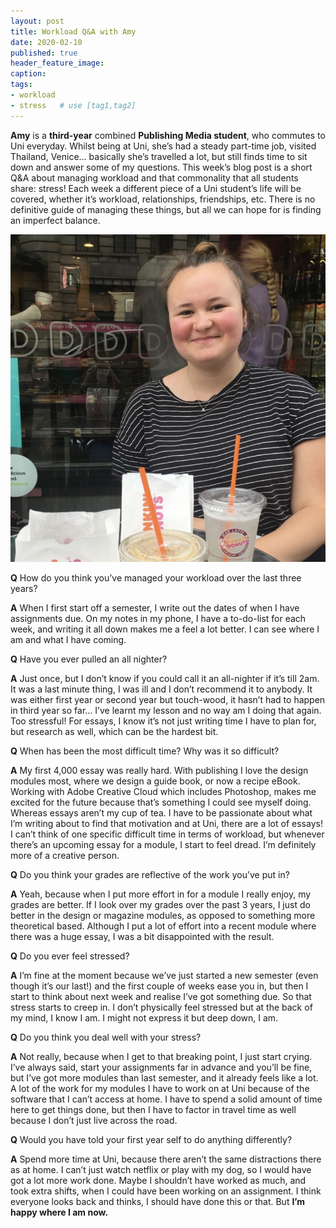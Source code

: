 ```yaml
---
layout: post
title: Workload Q&A with Amy
date: 2020-02-10
published: true
header_feature_image:
caption:
tags:  
- workload
- stress   # use [tag1,tag2]
---
```



**Amy** is a **third-year** combined **Publishing Media student**, who commutes to Uni everyday. Whilst being at Uni, she’s had a steady part-time job, visited Thailand, Venice… basically she’s travelled a lot, but still finds time to sit down and answer some of my questions. This week’s blog post is a short Q&A about managing workload and that commonality that all students share: stress! Each week a different piece of a Uni student’s life will be covered, whether it’s workload, relationships, friendships, etc. There is no definitive guide of managing these things, but all we can hope for is finding an imperfect balance.

[![Amy gordon](/_uploads/amy1.jpg)](/_uploads/amy1.jpg)




**Q** How do you think you’ve managed your workload over the last three years?

**A** When I first start off a semester, I write out the dates of when I
have assignments due. On my notes in my phone, I have a to-do-list for each week, and writing it all down makes me a feel a lot better. I can see where I am and what I have coming.


**Q** Have you ever pulled an all nighter?

**A** Just once, but I don’t know if you could call it an all-nighter if it’s till 2am. It was a last minute thing, I was ill and I don’t recommend it to anybody. It was either first year or second year but touch-wood, it hasn’t had to happen in third year so far… I’ve learnt my lesson and no way am I doing that again. Too stressful! For essays, I know it’s not just writing time I have to plan for, but research as well, which can be the hardest bit.


**Q** When has been the most difficult time? Why was it so difficult?

**A** My first 4,000 essay was really hard. With publishing I love the design modules most, where we design a guide book, or now a recipe eBook. Working with Adobe Creative Cloud which includes Photoshop, makes me excited for the future because that’s something I could see myself doing. Whereas essays aren’t my cup of tea. I have to be passionate about what I’m writing about to find that motivation and at Uni, there are a lot of essays! I can’t think of one specific difficult time in terms of workload, but whenever there’s an upcoming essay for a module, I start to feel dread. I’m definitely more of a creative person.


**Q** Do you think your grades are reflective of the work you’ve put in?

**A** Yeah, because when I put more effort in for a module I really enjoy, my grades are better. If I look over my grades over the past 3 years, I just do better in the design or magazine modules, as opposed to something more theoretical based. Although I put a lot of effort into a recent module where there was a huge essay, I was a bit disappointed with the result.


**Q** Do you ever feel stressed?

**A** I’m fine at the moment because we’ve just started a new semester (even though it’s our last!) and the first couple of weeks ease you in, but then I start to think about next week and realise I’ve got something due. So that stress starts to creep in. I don’t physically feel stressed but at the back of my mind, I know I am. I might not express it but deep down, I am.


**Q** Do you think you deal well with your stress?

**A** Not really, because when I get to that breaking point, I just start crying. I’ve always said, start your assignments far in advance and you’ll be fine, but I’ve got more modules than last semester, and it already feels like a lot. A lot of the work for my modules I have to work on at Uni because of the software that I can’t access at home. I have to spend a solid amount of time here to get things done, but then I have to factor in travel time as well because I don’t just live across the road.


**Q** Would you have told your first year self to do anything differently?

**A** Spend more time at Uni, because there aren’t the same distractions there as at home. I can’t just watch netflix or play with my dog, so I would have got a lot more work done. Maybe I shouldn’t have worked as much, and took extra shifts, when I could have been working on an assignment. I think everyone looks back and thinks, I should have done this or that. But **I’m happy where I am now.**
